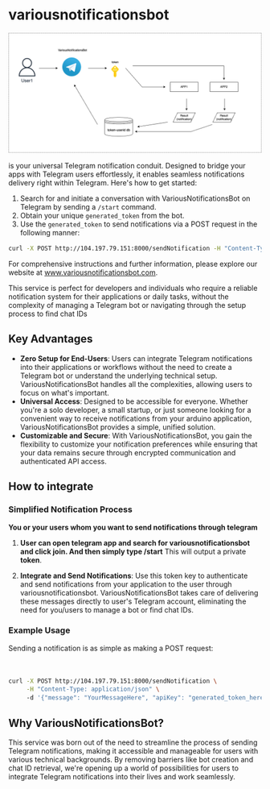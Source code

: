 # variousnotificationsbot

![Example Image](Variousnotificationsbot.drawio.png)

is your universal Telegram notification conduit. Designed to bridge your apps with Telegram users effortlessly, it enables seamless notifications delivery right within Telegram. Here's how to get started:

1. Search for and initiate a conversation with VariousNotificationsBot on Telegram by sending a `/start` command.
2. Obtain your unique `generated_token` from the bot.
3. Use the `generated_token` to send notifications via a POST request in the following manner:

```sh
curl -X POST http://104.197.79.151:8000/sendNotification -H "Content-Type: application/json" -d '{"message": "YourMessageHere", "apiKey": "generated_token_here"}'
```

For comprehensive instructions and further information, please explore our website at www.variousnotificationsbot.com.

This service is perfect for developers and individuals who require a reliable notification system for their applications or daily tasks, without the complexity of managing a Telegram bot or navigating through the setup process to find chat IDs

## Key Advantages

- **Zero Setup for End-Users**: Users can integrate Telegram notifications into their applications or workflows without the need to create a Telegram bot or understand the underlying technical setup. VariousNotificationsBot handles all the complexities, allowing users to focus on what's important.
- **Universal Access**: Designed to be accessible for everyone. Whether you're a solo developer, a small startup, or just someone looking for a convenient way to receive notifications from your arduino application, VariousNotificationsBot provides a simple, unified solution.
- **Customizable and Secure**: With VariousNotificationsBot, you gain the flexibility to customize your notification preferences while ensuring that your data remains secure through encrypted communication and authenticated API access.

## How to integrate 

### Simplified Notification Process
**You or your users whom you want to send notifications through telegram**

1. **User can open telegram app and search for  variousnotificationsbot and click join. And then simply type /start** This will output a private **token**.  

2. **Integrate and Send Notifications**: Use this token key to authenticate and send notifications from your application to the user through variousnotificationsbot. VariousNotificationsBot takes care of delivering these messages directly to user's Telegram account, eliminating the need for you/users to manage a bot or find chat IDs.

### Example Usage

Sending a notification is as simple as making a POST request:

```bash


curl -X POST http://104.197.79.151:8000/sendNotification \
     -H "Content-Type: application/json" \ 
     -d '{"message": "YourMessageHere", "apiKey": "generated_token_here"}'


```

## Why VariousNotificationsBot?

This service was born out of the need to streamline the process of sending Telegram notifications, making it accessible and manageable for users with various technical backgrounds. By removing barriers like bot creation and chat ID retrieval, we're opening up a world of possibilities for users to integrate Telegram notifications into their lives and work seamlessly.

